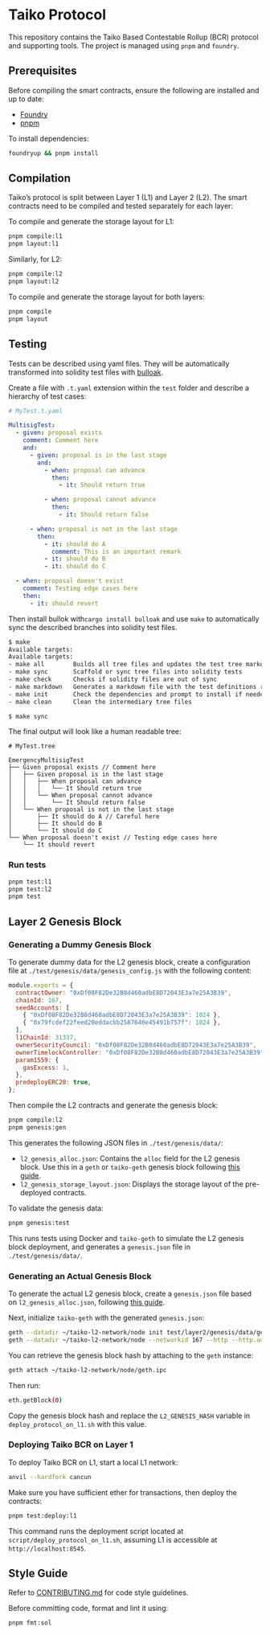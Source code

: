 # Taiko Protocol

This repository contains the Taiko Based Contestable Rollup (BCR) protocol and supporting tools. The project is managed using `pnpm` and `foundry`.

## Prerequisites

Before compiling the smart contracts, ensure the following are installed and up to date:

- [Foundry](https://book.getfoundry.sh/)
- [pnpm](https://pnpm.io/)

To install dependencies:

```bash
foundryup && pnpm install
```

## Compilation

Taiko’s protocol is split between Layer 1 (L1) and Layer 2 (L2). The smart contracts need to be compiled and tested separately for each layer:

To compile and generate the storage layout for L1:

```bash
pnpm compile:l1
pnpm layout:l1
```

Similarly, for L2:

```bash
pnpm compile:l2
pnpm layout:l2
```

To compile and generate the storage layout for both layers:

```bash
pnpm compile
pnpm layout
```

## Testing

Tests can be described using yaml files. They will be automatically transformed into solidity test files with [bulloak](https://github.com/alexfertel/bulloak).

Create a file with `.t.yaml` extension within the `test` folder and describe a hierarchy of test cases:

```yaml
# MyTest.t.yaml

MultisigTest:
  - given: proposal exists
    comment: Comment here
    and:
      - given: proposal is in the last stage
        and:
          - when: proposal can advance
            then:
              - it: Should return true

          - when: proposal cannot advance
            then:
              - it: Should return false

      - when: proposal is not in the last stage
        then:
          - it: should do A
            comment: This is an important remark
          - it: should do B
          - it: should do C

  - when: proposal doesn't exist
    comment: Testing edge cases here
    then:
      - it: should revert
```

Then install bullok with`cargo install bulloak` and use `make` to automatically sync the described branches into solidity test files.

```sh
$ make
Available targets:
Available targets:
- make all        Builds all tree files and updates the test tree markdown
- make sync       Scaffold or sync tree files into solidity tests
- make check      Checks if solidity files are out of sync
- make markdown   Generates a markdown file with the test definitions rendered as a tree
- make init       Check the dependencies and prompt to install if needed
- make clean      Clean the intermediary tree files

$ make sync
```

The final output will look like a human readable tree:

```
# MyTest.tree

EmergencyMultisigTest
├── Given proposal exists // Comment here
│   ├── Given proposal is in the last stage
│   │   ├── When proposal can advance
│   │   │   └── It Should return true
│   │   └── When proposal cannot advance
│   │       └── It Should return false
│   └── When proposal is not in the last stage
│       ├── It should do A // Careful here
│       ├── It should do B
│       └── It should do C
└── When proposal doesn't exist // Testing edge cases here
    └── It should revert
```

### Run tests

```bash
pnpm test:l1
pnpm test:l2
pnpm test
```

## Layer 2 Genesis Block

### Generating a Dummy Genesis Block

To generate dummy data for the L2 genesis block, create a configuration file at `./test/genesis/data/genesis_config.js` with the following content:

```javascript
module.exports = {
  contractOwner: "0xDf08F82De32B8d460adbE8D72043E3a7e25A3B39",
  chainId: 167,
  seedAccounts: [
    { "0xDf08F82De32B8d460adbE8D72043E3a7e25A3B39": 1024 },
    { "0x79fcdef22feed20eddacbb2587640e45491b757f": 1024 },
  ],
  l1ChainId: 31337,
  ownerSecurityCouncil: "0xDf08F82De32B8d460adbE8D72043E3a7e25A3B39",
  ownerTimelockController: "0xDf08F82De32B8d460adbE8D72043E3a7e25A3B39",
  param1559: {
    gasExcess: 1,
  },
  predeployERC20: true,
};
```

Then compile the L2 contracts and generate the genesis block:

```bash
pnpm compile:l2
pnpm genesis:gen
```

This generates the following JSON files in `./test/genesis/data/`:

- `l2_genesis_alloc.json`: Contains the `alloc` field for the L2 genesis block. Use this in a `geth` or `taiko-geth` genesis block following [this guide](https://geth.ethereum.org/docs/fundamentals/private-network#creating-genesis-block).
- `l2_genesis_storage_layout.json`: Displays the storage layout of the pre-deployed contracts.

To validate the genesis data:

```bash
pnpm genesis:test
```

This runs tests using Docker and `taiko-geth` to simulate the L2 genesis block deployment, and generates a `genesis.json` file in `./test/genesis/data/`.

### Generating an Actual Genesis Block

To generate the actual L2 genesis block, create a `genesis.json` file based on `l2_genesis_alloc.json`, following [this guide](https://geth.ethereum.org/docs/fundamentals/private-network#creating-genesis-block).

Next, initialize `taiko-geth` with the generated `genesis.json`:

```bash
geth --datadir ~/taiko-l2-network/node init test/layer2/genesis/data/genesis.json
geth --datadir ~/taiko-l2-network/node --networkid 167 --http --http.addr 127.0.0.1 --http.port 8552 --http.corsdomain "*"
```

You can retrieve the genesis block hash by attaching to the `geth` instance:

```bash
geth attach ~/taiko-l2-network/node/geth.ipc
```

Then run:

```bash
eth.getBlock(0)
```

Copy the genesis block hash and replace the `L2_GENESIS_HASH` variable in `deploy_protocol_on_l1.sh` with this value.

### Deploying Taiko BCR on Layer 1

To deploy Taiko BCR on L1, start a local L1 network:

```bash
anvil --hardfork cancun
```

Make sure you have sufficient ether for transactions, then deploy the contracts:

```bash
pnpm test:deploy:l1
```

This command runs the deployment script located at `script/deploy_protocol_on_l1.sh`, assuming L1 is accessible at `http://localhost:8545`.

## Style Guide

Refer to [CONTRIBUTING.md](../../CONTRIBUTING.md) for code style guidelines.

Before committing code, format and lint it using:

```bash
pnpm fmt:sol
```
